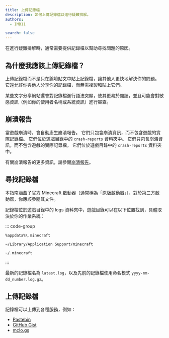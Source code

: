 ```yaml
---
title: 上傳記錄檔
description: 如何上傳記錄檔以進行疑難排解。
authors:
  - IMB11

search: false
---
```


在進行疑難排解時，通常需要提供記錄檔以幫助尋找問題的原因。

## 為什麼我應該上傳記錄檔？

上傳記錄檔而不是只在論壇貼文中貼上記錄檔，讓其他人更快地解決你的問題。 它還允許你與他人分享你的記錄檔，而無需複製和貼上它們。

某些文字分享網站還會對記錄檔進行語法突顯，使其更易於閱讀，並且可能會對敏感資訊（例如你的使用者名稱或系統資訊）進行審查。

## 崩潰報告

當遊戲崩潰時，會自動產生崩潰報告。 它們只包含崩潰資訊，而不包含遊戲的實際記錄檔。 它們位於遊戲目錄中的 `crash-reports` 資料夾中。 它們只包含崩潰資訊，而不包含遊戲的實際記錄檔。 它們位於遊戲目錄中的 `crash-reports` 資料夾中。

有關崩潰報告的更多資訊，請參閱[崩潰報告](./crash-reports)。

## 尋找記錄檔

本指南涵蓋了官方 Minecraft 啟動器（通常稱為「原版啟動器」），對於第三方啟動器，你應該參閱其文件。

記錄檔位於遊戲目錄中的 logs 資料夾中，遊戲目錄可以在以下位置找到，具體取決於你的作業系統：

::: code-group

```:no-line-numbers [Windows]
%appdata%\.minecraft
```

```:no-line-numbers [macOS]
~/Library/Application Support/minecraft
```

```:no-line-numbers [Linux]
~/.minecraft
```

:::

最新的記錄檔名為 `latest.log`，以及先前的記錄檔使用命名模式 `yyyy-mm-dd_number.log.gz`。

## 上傳記錄檔

記錄檔可以上傳到各種服務，例如：

- [Pastebin](https://pastebin.com/)
- [GitHub Gist](https://gist.github.com/)
- [mclo.gs](https://mclo.gs/)
